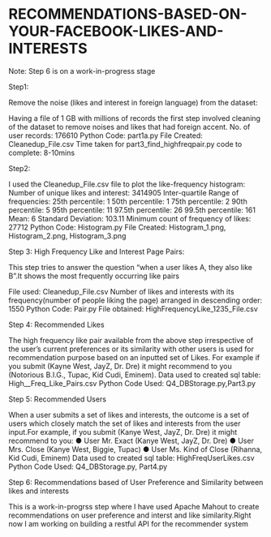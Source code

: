 RECOMMENDATIONS-BASED-ON-YOUR-FACEBOOK-LIKES-AND-INTERESTS
==========================================================
Note: Step 6 is on a work-in-progress stage

Step1: 

Remove the noise (likes and interest in foreign language) from the dataset:

Having a file of 1 GB with millions of records the first step involved cleaning of the dataset to remove noises and 
likes that had foreign accent.
No. of user records: 176610
Python Code: part1a.py
File Created: Cleanedup_File.csv
Time taken for part3_find_highfreqpair.py code to complete: 8-10mins

Step2: 

I used the Cleanedup_File.csv file to plot the like-frequency histogram:
Number of unique likes and interest: 3414905
Inter-quartile Range of frequencies:
25th percentile: 1
50th percentile: 1
75th percentile: 2
90th percentile: 5
95th percentile: 11
97.5th percentile: 26
99.5th percentile: 161
Mean: 6
Standard Deviation: 103.11
Minimum count of frequency of likes: 27712
Python Code: Histogram.py
File Created: Histogram_1.png, Histogram_2.png, Histogram_3.png

Step 3: High Frequency Like and Interest Page Pairs:

This step tries to answer the question “when a user likes A, they also like B”.It shows the most frequently occurring 
like pairs

File used: Cleanedup_File.csv
Number of likes and interests with its frequency(number of people liking the page) arranged in descending order: 1550
Python Code: Pair.py
File obtained: HighFrequencyLike_1235_File.csv

Step 4: Recommended Likes

The high frequency like pair available from the above step irrespective of the user’s current preferences 
or its similarity with other users is used for recommendation purpose based on an inputted set of Likes.
For example if you submit (Kayne West, JayZ, Dr. Dre) it might recommend to you (Notorious
B.I.G., Tupac, Kid Cudi, Eminem).
Data used to created sql table: High__Freq_Like_Pairs.csv
Python Code Used: Q4_DBStorage.py,Part3.py


Step 5: Recommended Users

When a user submits a set of likes and interests, the outcome is a set of users which closely match the set of likes 
and interests from the user input.For example, if you submit (Kanye West, JayZ, Dr. Dre) it might recommend to you:
● User Mr. Exact (Kanye West, JayZ, Dr. Dre)
● User Mrs. Close (Kanye West, Biggie, Tupac)
● User Ms. Kind of Close (Rihanna, Kid Cudi, Eminem)
Data used to created sql table: HighFreqUserLikes.csv
Python Code Used: Q4_DBStorage.py, Part4.py

Step 6: Recommendations based of User Preference and Similarity between likes and interests

This is a work-in-progrss step where I have used Apache Mahout to create recommendations on user preference and 
interst and like similarity.Right now I  am working on building a restful API for the recommender system










